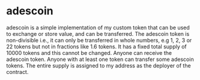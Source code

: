 # adescoin
adescoin is a simple implementation of my custom token that can be used to exchange or store value, and can be transferred.
The adescoin token is non-divisible i.e., it can only be transferred in whole numbers, e.g 1, 2, 3 or 22 tokens but not in fractions like 1.6 tokens.
It has a fixed total supply of 10000 tokens and this cannot be changed.
Anyone can receive the adescoin token.
Anyone with at least one token can transfer some adescoin tokens.
The entire supply is assigned to my address as the deployer of the contract.
